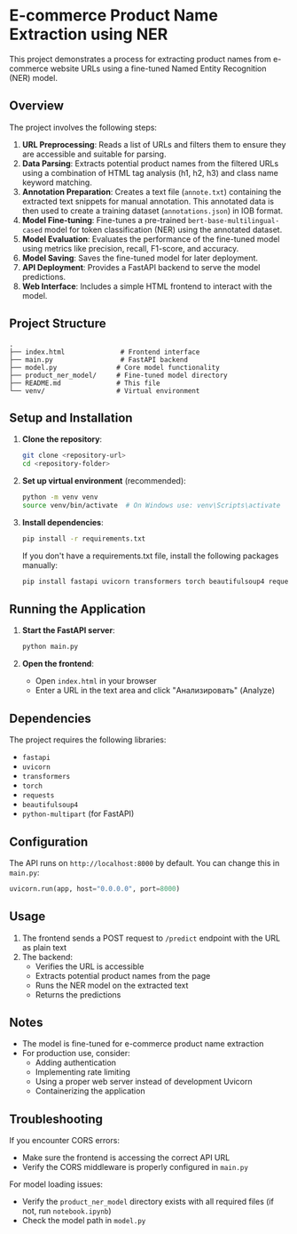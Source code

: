# E-commerce Product Name Extraction using NER

This project demonstrates a process for extracting product names from e-commerce website URLs using a fine-tuned Named Entity Recognition (NER) model.

## Overview

The project involves the following steps:

1. **URL Preprocessing**: Reads a list of URLs and filters them to ensure they are accessible and suitable for parsing.
2. **Data Parsing**: Extracts potential product names from the filtered URLs using a combination of HTML tag analysis (h1, h2, h3) and class name keyword matching.
3. **Annotation Preparation**: Creates a text file (`annote.txt`) containing the extracted text snippets for manual annotation. This annotated data is then used to create a training dataset (`annotations.json`) in IOB format.
4. **Model Fine-tuning**: Fine-tunes a pre-trained `bert-base-multilingual-cased` model for token classification (NER) using the annotated dataset.
5. **Model Evaluation**: Evaluates the performance of the fine-tuned model using metrics like precision, recall, F1-score, and accuracy.
6. **Model Saving**: Saves the fine-tuned model for later deployment.
7. **API Deployment**: Provides a FastAPI backend to serve the model predictions.
8. **Web Interface**: Includes a simple HTML frontend to interact with the model.

## Project Structure

```
.
├── index.html              # Frontend interface
├── main.py                 # FastAPI backend
├── model.py               # Core model functionality
├── product_ner_model/     # Fine-tuned model directory
├── README.md              # This file
└── venv/                  # Virtual environment
```

## Setup and Installation

1. **Clone the repository**:
   ```bash
   git clone <repository-url>
   cd <repository-folder>
   ```

2. **Set up virtual environment** (recommended):
   ```bash
   python -m venv venv
   source venv/bin/activate  # On Windows use: venv\Scripts\activate
   ```

3. **Install dependencies**:
   ```bash
   pip install -r requirements.txt
   ```

   If you don't have a requirements.txt file, install the following packages manually:
   ```bash
   pip install fastapi uvicorn transformers torch beautifulsoup4 requests
   ```

## Running the Application

1. **Start the FastAPI server**:
   ```bash
   python main.py
   ```

2. **Open the frontend**:
   - Open `index.html` in your browser
   - Enter a URL in the text area and click "Анализировать" (Analyze)

## Dependencies

The project requires the following libraries:

- `fastapi`
- `uvicorn`
- `transformers`
- `torch`
- `requests`
- `beautifulsoup4`
- `python-multipart` (for FastAPI)

## Configuration

The API runs on `http://localhost:8000` by default. You can change this in `main.py`:
```python
uvicorn.run(app, host="0.0.0.0", port=8000)
```

## Usage

1. The frontend sends a POST request to `/predict` endpoint with the URL as plain text
2. The backend:
   - Verifies the URL is accessible
   - Extracts potential product names from the page
   - Runs the NER model on the extracted text
   - Returns the predictions

## Notes

- The model is fine-tuned for e-commerce product name extraction
- For production use, consider:
  - Adding authentication
  - Implementing rate limiting
  - Using a proper web server instead of development Uvicorn
  - Containerizing the application

## Troubleshooting

If you encounter CORS errors:
- Make sure the frontend is accessing the correct API URL
- Verify the CORS middleware is properly configured in `main.py`

For model loading issues:
- Verify the `product_ner_model` directory exists with all required files (if not, run `notebook.ipynb`)
- Check the model path in `model.py`
